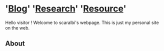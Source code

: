 # '[Blog](blog.md)' '[Research](research.md)' '[Resource](resources.md)'
Hello visitor ! Welcome to scaralbi's webpage.
This is just my personal site on the web.

## About

